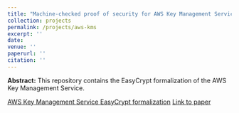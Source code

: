 ```yaml
---
title: "Machine-checked proof of security for AWS Key Management Service"
collection: projects
permalink: /projects/aws-kms
excerpt: ''
date: 
venue: ''
paperurl: ''
citation: ''
---
```

**Abstract:** This repository contains the EasyCrypt formalization of the AWS Key Management Service.

[AWS Key Management Service EasyCrypt formalization](https://gitlab.com/kmsver/kmsdmp)
[Link to paper](https://vm2p.github.io/publication/2019-11-12-paper-ccs19)